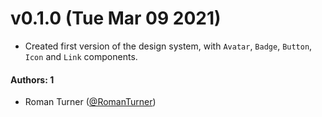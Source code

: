# v0.1.0 (Tue Mar 09 2021)

- Created first version of the design system, with `Avatar`, `Badge`, `Button`, `Icon` and `Link` components.


#### Authors: 1

- Roman Turner ([@RomanTurner](https://github.com/RomanTurner))
